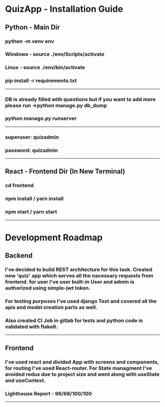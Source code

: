 # QuizApp - Installation Guide

## Python - Main Dir
### python -m venv env
### Windows - source ./env/Scripts/activate
### Linux - source ./env/bin/activate
### pip install -r requirements.txt
<hr/>

### DB is already filled with questions but if you want to add more please run -><b>python manage.py db_dump</b> <br>
### python manage.py runserver
<hr/>

### superuser: quizadmin <br>
### password: quizadmin

<hr>

## React - Frontend Dir (In New Terminal)
### cd frontend
### npm install / yarn install
### npm start / yarn start
<hr>

# Development Roadmap
## Backend
### I've decided to build REST architecture for this task. Created new 'quiz' app which serves all the nacessary requests from frontend. for user I've user built-in User and admin is authorized using simple-jwt token.
### For testing purposes I've used django Test and covered all the apis and model creation parts as well.
### Also created CI Job in gitlab for tests and python code is validated with flake8.
<hr>

## Frontend
### I've used react and divided App with screens and components, for routing I've used React-router. For State managment I've avoided redux due to project size and went along with useState and useContext.
### Lighthouse Report - 96/98/100/100
<hr>